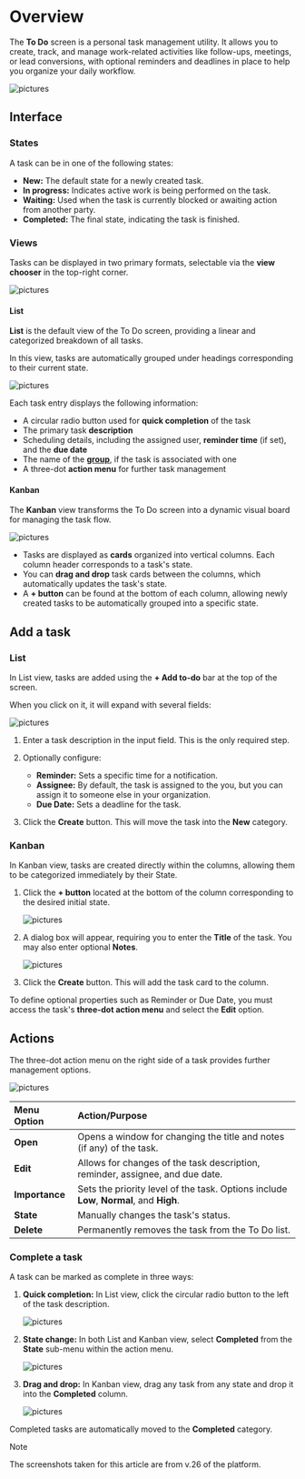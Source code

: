 # Overview

The **To Do** screen is a personal task management utility. It allows you to create, track, and manage work-related activities like follow-ups, meetings, or lead conversions, with optional reminders and deadlines in place to help you organize your daily workflow.

![pictures](pictures/todo_overview.png)

## Interface

### States

A task can be in one of the following states:

* **New:** The default state for a newly created task.
* **In progress:** Indicates active work is being performed on the task.
* **Waiting:** Used when the task is currently blocked or awaiting action from another party.
* **Completed:** The final state, indicating the task is finished.

### Views

Tasks can be displayed in two primary formats, selectable via the **view chooser** in the top-right corner.

![pictures](pictures/todo_viewmodes.png)

#### List

**List** is the default view of the To Do screen, providing a linear and categorized breakdown of all tasks.

In this view, tasks are automatically grouped under headings corresponding to their current state.

![pictures](pictures/todo_list.png)

Each task entry displays the following information:

* A circular radio button used for **quick completion** of the task
* The primary task **description**
* Scheduling details, including the assigned user, **reminder time** (if set), and the **due date**
* The name of the **[group](https://docs.erp.net/tech/modules/my/groups/index.html)**, if the task is associated with one
* A three-dot **action menu** for further task management

#### Kanban

The **Kanban** view transforms the To Do screen into a dynamic visual board for managing the task flow.

![pictures](pictures/todo_kamban.png)

* Tasks are displayed as **cards** organized into vertical columns. Each column header corresponds to a task's state.
* You can **drag and drop** task cards between the columns, which automatically updates the task's state.
* A **+ button** can be found at the bottom of each column, allowing newly created tasks to be automatically grouped into a specific state.

## Add a task

### List

In List view, tasks are added using the **+ Add to-do** bar at the top of the screen.

When you click on it, it will expand with several fields:

![pictures](pictures/todo_create_list.png)

1. Enter a task description in the input field. This is the only required step.
2. Optionally configure:
   
   * **Reminder:** Sets a specific time for a notification. 
   * **Assignee:** By default, the task is assigned to the you, but you can assign it to someone else in your organization.
   * **Due Date:** Sets a deadline for the task.
    
3.  Click the **Create** button. This will move the task into the **New** category.

### Kanban 

In Kanban view, tasks are created directly within the columns, allowing them to be categorized immediately by their State.

1. Click the **+ button** located at the bottom of the column corresponding to the desired initial state.

   ![pictures](pictures/todo_create_kamban.png)

2. A dialog box will appear, requiring you to enter the **Title** of the task. You may also enter optional **Notes**.

   ![pictures](pictures/todo_fields_kamban.png)

3. Click the **Create** button. This will add the task card to the column.

To define optional properties such as Reminder or Due Date, you must access the task's **three-dot action menu** and select the **Edit** option.

## Actions

The three-dot action menu on the right side of a task provides further management options.

![pictures](pictures/todo_actions.png)

| Menu Option | Action/Purpose |
| :--- | :--- |
| **Open** | Opens a window for changing the title and notes (if any) of the task. |
| **Edit** | Allows for changes of the task description, reminder, assignee, and due date. |
| **Importance** | Sets the priority level of the task. Options include **Low**, **Normal**, and **High**. |
| **State** | Manually changes the task's status. |
| **Delete** | Permanently removes the task from the To Do list. |

### Complete a task

A task can be marked as complete in three ways:

1.  **Quick completion:** In List view, click the circular radio button to the left of the task description.

    ![pictures](pictures/todo_quickcomplete_list.png)

2.  **State change:** In both List and Kanban view, select **Completed** from the **State** sub-menu within the action menu.

    ![pictures](pictures/todo_manualcomplete_list.png)

3.  **Drag and drop:** In Kanban view, drag any task from any state and drop it into the **Completed** column.

    ![pictures](pictures/todo_complete_kamban.png)

Completed tasks are automatically moved to the **Completed** category.

> [!NOTE]
> 
> The screenshots taken for this article are from v.26 of the platform.
